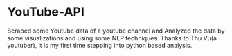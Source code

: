# YouTube-API
Scraped some Youtube data of a youtube channel and Analyzed the data by some visualizations and using some NLP techniques.
Thanks to Thu Vu(a youtuber), it is my first time stepping into python based analysis.
